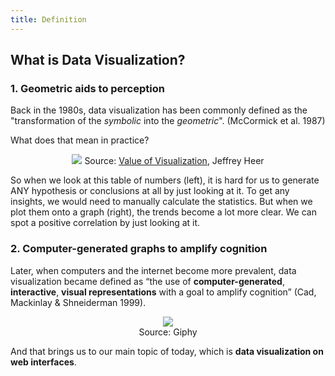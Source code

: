 ```yaml
---
title: Definition
---
```


## What is Data Visualization?

### 1. Geometric aids to perception
Back in the 1980s, data visualization has been commonly defined as the "transformation of the *symbolic* into the *geometric*". (McCormick et al. 1987)

What does that mean in practice?

<p class='caption' align="center">
  <img src="https://user-images.githubusercontent.com/53935081/145154235-de58bbfb-d8e5-413b-855c-ff86fd6e618e.png">
  Source: <a href='https://courses.cs.washington.edu/courses/cse512/21sp/lectures/CSE512-ValueOfVisualization.pdf'>Value of Visualization</a>, Jeffrey Heer
</p>

So when we look at this table of numbers (left), it is hard for us to generate ANY hypothesis or conclusions at all by just looking at it. To get any insights, we would need to manually calculate the statistics.
But when we plot them onto a graph (right), the trends become a lot more clear. We can spot a positive correlation by just looking at it.


### 2. Computer-generated graphs to amplify cognition
Later, when computers and the internet become more prevalent, data visualization became defined as “the use of **computer-generated**, **interactive**, **visual representations** with a goal to amplify cognition” (Cad, Mackinlay & Shneiderman 1999).

<p class='caption' align="center">
  <img src="https://user-images.githubusercontent.com/53935081/145155119-6a0c0ae5-fb86-49aa-aa57-d0cf4f9f85a7.gif">
  </br>
  Source: Giphy
</p>

And that brings us to our main topic of today, which is **data visualization on web interfaces**.
